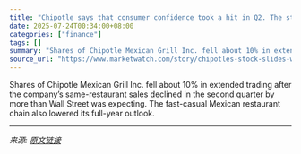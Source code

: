 ```yaml
---
title: "Chipotle says that consumer confidence took a hit in Q2. The stock is sliding."
date: 2025-07-24T00:34:00+08:00
categories: ["finance"]
tags: []
summary: "Shares of Chipotle Mexican Grill Inc. fell about 10% in extended trading after the company’s same-restaurant sales declined in the second quarter by more than Wall Street was expecting. The fast-casua"
source_url: "https://www.marketwatch.com/story/chipotles-stock-slides-weighed-down-by-weak-outlook-996ad4d8?mod=mw_rss_topstories"
---
```


Shares of Chipotle Mexican Grill Inc. fell about 10% in extended trading after the company’s same-restaurant sales declined in the second quarter by more than Wall Street was expecting. The fast-casual Mexican restaurant chain also lowered its full-year outlook.

---

*来源: [原文链接](https://www.marketwatch.com/story/chipotles-stock-slides-weighed-down-by-weak-outlook-996ad4d8?mod=mw_rss_topstories)*
